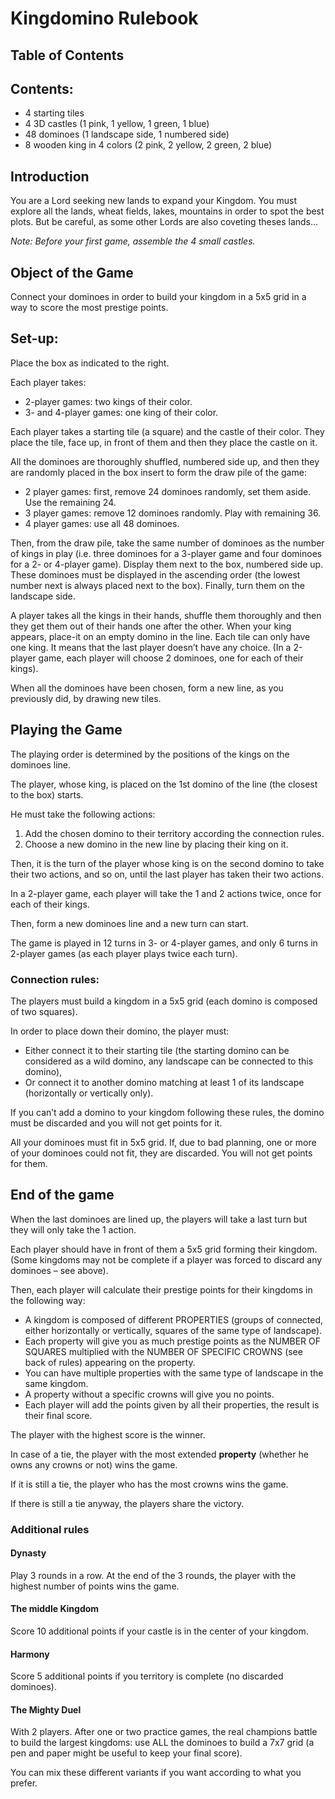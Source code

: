 # Kingdomino Rulebook

## Table of Contents

## Contents:

* 4 starting tiles
* 4 3D castles (1 pink, 1 yellow, 1 green, 1 blue)
* 48 dominoes (1 landscape side, 1 numbered side)
* 8 wooden king in 4 colors (2 pink, 2 yellow, 2 green, 2 blue)

## Introduction

You are a Lord seeking new lands to expand your Kingdom. You must explore all the lands, wheat fields, lakes, mountains in order to spot the best plots. But be careful, as some other Lords are also coveting theses lands…

*Note: Before your first game, assemble the 4 small castles.*

## Object of the Game

Connect your dominoes in order to build your kingdom in a 5x5 grid in a way to score the most prestige points.

## Set-up:

Place the box as indicated to the right.

Each player takes:

* 2-player games: two kings of their color.
* 3- and 4-player games: one king of their color.

Each player takes a starting tile (a square) and the castle of their color. They place the tile, face up, in front of them and then they place the castle on it.

All the dominoes are thoroughly shuffled, numbered side up, and then they are randomly placed in the box insert to form the draw pile of the game:

* 2 player games: first, remove 24 dominoes randomly, set them aside. Use the remaining 24.
* 3 player games: remove 12 dominoes randomly. Play with remaining 36.
* 4 player games: use all 48 dominoes.

Then, from the draw pile, take the same number of dominoes as the number of kings in play (i.e. three dominoes for a 3-player game and four dominoes for a 2- or 4-player game). Display them next to the box, numbered side up. These dominoes must be displayed in the ascending order (the lowest number next is always placed next to the box). Finally, turn them on the landscape side.

A player takes all the kings in their hands, shuffle them thoroughly and then they get them out of their hands one after the other. When your king appears, place-it on an empty domino in the line. Each tile can only have one king. It means that the last player doesn’t have any choice. (In a 2-player game, each player will choose 2 dominoes, one for each of their kings).

When all the dominoes have been chosen, form a new line, as you previously did, by drawing new tiles.

## Playing the Game

The playing order is determined by the positions of the kings on the dominoes line.

The player, whose king, is placed on the 1st domino of the line (the closest to the box) starts.

He must take the following actions:

1. Add the chosen domino to their territory according the connection rules.
2. Choose a new domino in the new line by placing their king on it.

Then, it is the turn of the player whose king is on the second domino to take their two actions, and so on, until the last player has taken their two actions.

In a 2-player game, each player will take the 1 and 2 actions twice, once for each of their kings.

Then, form a new dominoes line and a new turn can start.

The game is played in 12 turns in 3- or 4-player games, and only 6 turns in 2-player games (as each player plays twice each turn).

### Connection rules:

The players must build a kingdom in a 5x5 grid (each domino is composed of two squares).

In order to place down their domino, the player must:

* Either connect it to their starting tile (the starting domino can be considered as a wild domino, any landscape can be connected to this domino),
* Or connect it to another domino matching at least 1 of its landscape (horizontally or vertically only).

If you can’t add a domino to your kingdom following these rules, the domino must be discarded and you will not get points for it.

All your dominoes must fit in 5x5 grid. If, due to bad planning, one or more of your dominoes could not fit, they are discarded. You will not get points for them.

## End of the game

When the last dominoes are lined up, the players will take a last turn but they will only take the 1 action.

Each player should have in front of them a 5x5 grid forming their kingdom. (Some kingdoms may not be complete if a player was forced to discard any dominoes – see above).

Then, each player will calculate their prestige points for their kingdoms in the following way:

* A kingdom is composed of different PROPERTIES (groups of connected, either horizontally or vertically, squares of the same type of landscape).
* Each property will give you as much prestige points as the NUMBER OF SQUARES multiplied with the NUMBER OF SPECIFIC CROWNS (see back of rules) appearing on the property.
* You can have multiple properties with the same type of landscape in the same kingdom.
* A property without a specific crowns will give you no points.
* Each player will add the points given by all their properties, the result is their final score.

The player with the highest score is the winner.

In case of a tie, the player with the most extended **property** (whether he owns any crowns or not) wins the game.

If it is still a tie, the player who has the most crowns wins the game.

If there is still a tie anyway, the players share the victory.

### Additional rules

#### Dynasty

Play 3 rounds in a row. At the end of the 3 rounds, the player with the highest number of points wins the game.

#### The middle Kingdom

Score 10 additional points if your castle is in the center of your kingdom.

#### Harmony

Score 5 additional points if you territory is complete (no discarded dominoes).

#### The Mighty Duel

With 2 players. After one or two practice games, the real champions battle to build the largest kingdoms: use ALL the dominoes to build a 7x7 grid (a pen and paper might be useful to keep your final score).

You can mix these different variants if you want according to what you prefer.
